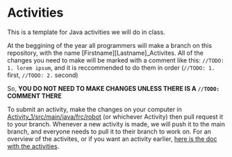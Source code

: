 # Activities
This is a template for Java activities we will do in class.

At the beggining of the year all programmers will make a branch on this repository, with the name [Firstname][Lastname]\_Activites.
All of the changes you need to make will be marked with a comment like this: `//TODO: 1. lorem ipsum`, and it is reccommended to do them in order (`//TODO: 1.` first, `//TODO: 2.` second)

So, **YOU DO NOT NEED TO MAKE CHANGES UNLESS THERE IS A `//TODO:` COMMENT THERE**

To submit an activity, make the changes on your computer in [Activity_1/src/main/java/frc/robot](https://github.com/iron-claw-972/Activities_Templates/tree/main/Activity_1/src/main/java/frc/robot) (or whichever Activity) then pull request it to your branch.
Whenever a new activity is made, we will push it to the main branch, and everyone needs to pull it to their branch to work on. For an overview of the activites, or if you want an activity earlier, [here is the doc with the activities](https://docs.google.com/document/d/1_D31dcSFLvubKtJAniKbeGrFRw9ny26ZXfW1ZlzOTUI/edit?usp=sharing).
